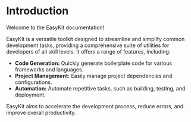 # Introduction

Welcome to the EasyKit documentation!

EasyKit is a versatile toolkit designed to streamline and simplify common development tasks, providing a comprehensive suite of utilities for developers of all skill levels. It offers a range of features, including:

*   **Code Generation:** Quickly generate boilerplate code for various frameworks and languages.
*   **Project Management:** Easily manage project dependencies and configurations.
*   **Automation:** Automate repetitive tasks, such as building, testing, and deployment.

EasyKit aims to accelerate the development process, reduce errors, and improve overall productivity.
